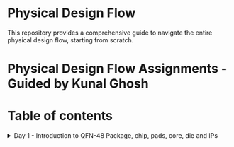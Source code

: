 # Physical Design Flow 
This repository provides a comprehensive guide to navigate the entire physical design flow, starting from scratch.

# Physical Design Flow Assignments - Guided by Kunal Ghosh

# Table of contents
<details>
<summary>Day 1 - Introduction to QFN-48 Package, chip, pads, core, die and IPs</summary>
<br>
  The QFN-48 (Quad Flat No-Lead 48) package is a widely used integrated circuit (IC) package in the electronics industry. It belongs to the family of leadless surface-mount 
  packages designed to maximize space efficiency on printed circuit boards (PCBs) while providing excellent thermal performance and electrical connectivity.
  The QFN-48 package typically consists of 48 pins arranged in a square or rectangular grid. The pins are numbered and positioned along the package's perimeter
  
  ![QFN-Package](https://github.com/Pavan2280/pes_pd/assets/131603225/f0d98e95-8f05-4d8a-af1b-51b63c15bb1a)


</details>
